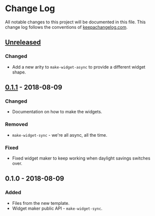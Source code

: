 # Change Log
All notable changes to this project will be documented in this file. This change log follows the conventions of [keepachangelog.com](http://keepachangelog.com/).

## [Unreleased]
### Changed
- Add a new arity to `make-widget-async` to provide a different widget shape.

## [0.1.1] - 2018-08-09
### Changed
- Documentation on how to make the widgets.

### Removed
- `make-widget-sync` - we're all async, all the time.

### Fixed
- Fixed widget maker to keep working when daylight savings switches over.

## 0.1.0 - 2018-08-09
### Added
- Files from the new template.
- Widget maker public API - `make-widget-sync`.

[Unreleased]: https://github.com/your-name/clojure_4clojure_answer/compare/0.1.1...HEAD
[0.1.1]: https://github.com/your-name/clojure_4clojure_answer/compare/0.1.0...0.1.1
